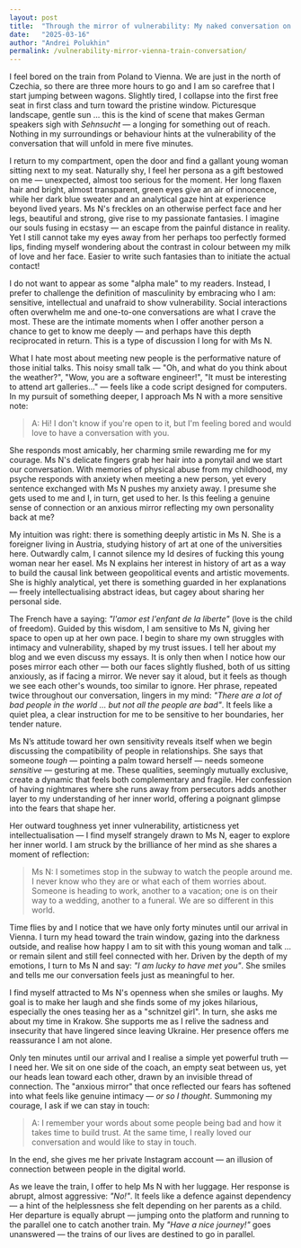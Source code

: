 ```yaml
---
layout: post
title:  "Through the mirror of vulnerability: My naked conversation on the train to Vienna"
date:   "2025-03-16"
author: "Andrei Polukhin"
permalink: /vulnerability-mirror-vienna-train-conversation/
---
```


I feel bored on the train from Poland to Vienna. We are just in the north of Czechia, so
there are three more hours to go and I am so carefree that I start jumping between wagons.
Slightly tired, I collapse into the first free seat in first class and turn toward
the pristine window. Picturesque landscape, gentle sun ... this is the kind of scene
that makes German speakers sigh with *Sehnsucht* — a longing for something out of reach.
Nothing in my surroundings or behaviour hints at the vulnerability of the conversation
that will unfold in mere five minutes.

I return to my compartment, open the door and find a gallant young woman sitting
next to my seat. Naturally shy, I feel her persona as a gift bestowed on me — unexpected,
almost too serious for the moment. Her long flaxen hair and bright, almost transparent, green eyes
give an air of innocence, while her dark blue sweater and an analytical gaze
hint at experience beyond lived years. Ms N's freckles on an otherwise perfect face and
her legs, beautiful and strong, give rise to my passionate fantasies. I imagine our souls
fusing in ecstasy — an escape from the painful distance in reality. Yet I still
cannot take my eyes away from her perhaps too perfectly formed lips, finding myself wondering
about the contrast in colour between my milk of love and her face. Easier to write such fantasies
than to initiate the actual contact!

I do not want to appear as some "alpha male" to my readers. Instead, I prefer to challenge
the definition of masculinity by embracing who I am: sensitive, intellectual and unafraid
to show vulnerability. Social interactions often overwhelm me and one-to-one conversations
are what I crave the most. These are the intimate moments when I offer another person a chance
to get to know me deeply — and perhaps have this depth reciprocated in return. This is a type
of discussion I long for with Ms N.

What I hate most about meeting new people is the performative nature of those initial talks.
This noisy small talk — "Oh, and what do you think about the weather?", "Wow, you are a software engineer!",
"It must be interesting to attend art galleries..." — feels like a code script designed for computers.
In my pursuit of something deeper, I approach Ms N with a more sensitive note:

> A: Hi! I don't know if you're open to it, but I'm feeling bored and would love
> to have a conversation with you.

She responds most amicably, her charming smile rewarding me for my courage.
Ms N's delicate fingers grab her hair into a ponytail and we start our conversation.
With memories of physical abuse from my childhood, my psyche responds with anxiety when
meeting a new person, yet every sentence exchanged with Ms N pushes my anxiety away.
I presume she gets used to me and I, in turn, get used to her. Is this feeling
a genuine sense of connection or an anxious mirror reflecting my own personality back at me?

My intuition was right: there is something deeply artistic in Ms N. She is a foreigner
living in Austria, studying history of art at one of the universities here.
Outwardly calm, I cannot silence my Id desires of fucking this young woman near her easel.
Ms N explains her interest in history of art as a way to build the causal link
between geopolitical events and artistic movements. She is highly analytical, yet there is something
guarded in her explanations — freely intellectualising abstract ideas,
but cagey about sharing her personal side.

The French have a saying: *"l'amor est l'enfant de la liberte"* (love is the child of freedom).
Guided by this wisdom, I am sensitive to Ms N, giving her space to open up at her own pace.
I begin to share my own struggles with intimacy and vulnerability, shaped by my trust issues.
I tell her about my blog and we even discuss my essays. It is only then when I notice how
our poses mirror each other — both our faces slightly flushed, both of us sitting anxiously, as if
facing a mirror. We never say it aloud, but it feels as though we see each other's wounds,
too similar to ignore. Her phrase, repeated twice throughout our conversation, lingers in my mind:
*"There are a lot of bad people in the world ... but not all the people are bad"*. It feels like
a quiet plea, a clear instruction for me to be sensitive to her boundaries, her tender nature.

Ms N’s attitude toward her own sensitivity reveals itself when we begin discussing the compatibility
of people in relationships. She says that someone *tough* — pointing a palm toward herself —
needs someone *sensitive* — gesturing at me. These qualities, seemingly mutually exclusive,
create a dynamic that feels both complementary and fragile. Her confession of having nightmares
where she runs away from persecutors adds another layer to my understanding of her inner world,
offering a poignant glimpse into the fears that shape her.

Her outward toughness yet inner vulnerability, artisticness yet intellectualisation — I find
myself strangely drawn to Ms N, eager to explore her inner world. I am struck by the brilliance
of her mind as she shares a moment of reflection:

> Ms N: I sometimes stop in the subway to watch the people around me. I never know who they are
> or what each of them worries about. Someone is heading to work, another to a vacation;
> one is on their way to a wedding, another to a funeral. We are so different in this world.

Time flies by and I notice that we have only forty minutes until our arrival in Vienna.
I turn my head toward the train window, gazing into the darkness outside, and realise how happy
I am to sit with this young woman and talk ... or remain silent and still feel connected with her.
Driven by the depth of my emotions, I turn to Ms N and say: *"I am lucky to have met you"*.
She smiles and tells me our conversation feels just as meaningful to her.

I find myself attracted to Ms N's openness when she smiles or laughs. My goal is to make her laugh
and she finds some of my jokes hilarious, especially the ones teasing her as a "schnitzel girl".
In turn, she asks me about my time in Krakow. She supports me as I relive the sadness and insecurity
that have lingered since leaving Ukraine. Her presence offers me reassurance I am not alone.

Only ten minutes until our arrival and I realise a simple yet powerful truth — I need her.
We sit on one side of the coach, an empty seat between us, yet our heads lean toward each other,
drawn by an invisible thread of connection. The "anxious mirror" that once reflected our fears
has softened into what feels like genuine intimacy — *or so I thought*. Summoning my courage,
I ask if we can stay in touch:

> A: I remember your words about some people being bad and how it takes time
> to build trust. At the same time, I really loved our conversation and would like to stay in touch.

In the end, she gives me her private Instagram account — an illusion of connection between people
in the digital world.

As we leave the train, I offer to help Ms N with her luggage. Her response is abrupt,
almost aggressive: *"No!"*. It feels like a defence against dependency — a hint of the helplessness
she felt depending on her parents as a child. Her departure is equally abrupt —
jumping onto the platform and running to the parallel one to catch another train. My
*"Have a nice journey!"* goes unanswered — the trains of our lives are destined
to go in parallel.

